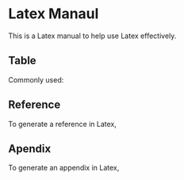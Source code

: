 # Latex Manaul 

This is a Latex manual to help use Latex effectively.

## Table

Commonly used: 

## Reference 

To generate a reference in Latex, 

## Apendix

To generate an appendix in Latex, 